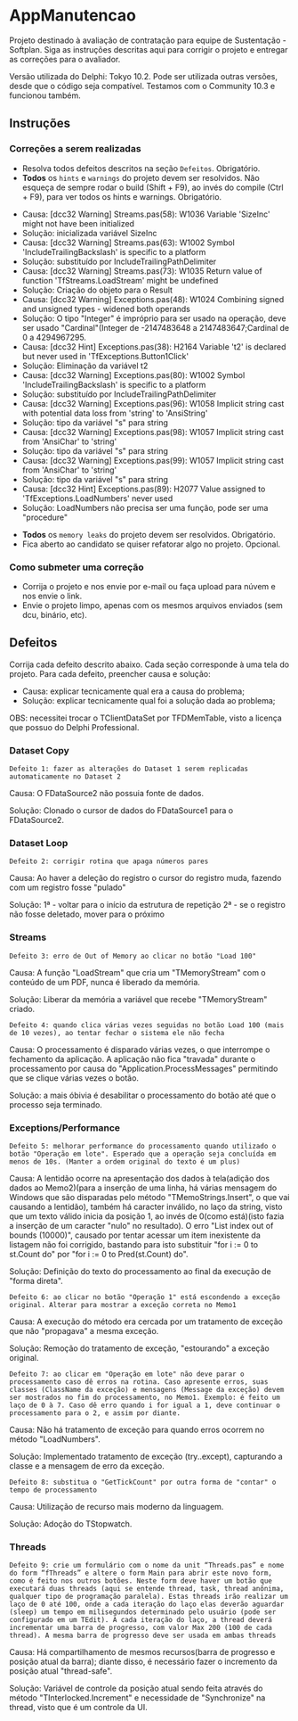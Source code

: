 # AppManutencao

Projeto destinado à avaliação de contratação para equipe de Sustentação - Softplan. Siga as instruções descritas aqui para corrigir o projeto e entregar as correções para o avaliador.

Versão utilizada do Delphi: Tokyo 10.2. Pode ser utilizada outras versões, desde que o código seja compatível. Testamos com o Community 10.3 e funcionou também.

## Instruções

### Correções a serem realizadas

- Resolva todos defeitos descritos na seção `Defeitos`. Obrigatório.
- **Todos** os `hints` e `warnings` do projeto devem ser resolvidos. Não esqueça de sempre rodar o build (Shift + F9), ao invés do compile (Ctrl + F9), para ver todos os hints e warnings. Obrigatório.
* Causa: [dcc32 Warning] Streams.pas(58): W1036 Variable 'SizeInc' might not have been initialized
* Solução: inicializada variável SizeInc
* Causa: [dcc32 Warning] Streams.pas(63): W1002 Symbol 'IncludeTrailingBackslash' is specific to a platform
* Solução: substituído por IncludeTrailingPathDelimiter
* Causa: [dcc32 Warning] Streams.pas(73): W1035 Return value of function 'TfStreams.LoadStream' might be undefined
* Solução: Criação do objeto para o Result
* Causa: [dcc32 Warning] Exceptions.pas(48): W1024 Combining signed and unsigned types - widened both operands
* Solução: O tipo "Integer" é impróprio para ser usado na operação, deve ser usado "Cardinal"(Integer de -2147483648 a 2147483647;Cardinal de 0 a 4294967295.
* Causa: [dcc32 Hint] Exceptions.pas(38): H2164 Variable 't2' is declared but never used in 'TfExceptions.Button1Click'
* Solução: Eliminação da variável t2
* Causa: [dcc32 Warning] Exceptions.pas(80): W1002 Symbol 'IncludeTrailingBackslash' is specific to a platform
* Solução: substituído por IncludeTrailingPathDelimiter
* Causa: [dcc32 Warning] Exceptions.pas(96): W1058 Implicit string cast with potential data loss from 'string' to 'AnsiString'
* Solução: tipo da variável "s" para string
* Causa: [dcc32 Warning] Exceptions.pas(98): W1057 Implicit string cast from 'AnsiChar' to 'string'
* Solução: tipo da variável "s" para string
* Causa: [dcc32 Warning] Exceptions.pas(99): W1057 Implicit string cast from 'AnsiChar' to 'string'
* Solução: tipo da variável "s" para string
* Causa: [dcc32 Hint] Exceptions.pas(89): H2077 Value assigned to 'TfExceptions.LoadNumbers' never used
* Solução: LoadNumbers não precisa ser uma função, pode ser uma "procedure"


- **Todos** os `memory leaks` do projeto devem ser resolvidos. Obrigatório.
- Fica aberto ao candidato se quiser refatorar algo no projeto. Opcional.

### Como submeter uma correção 

 - Corrija o projeto e nos envie por e-mail ou faça upload para núvem e nos envie o link. 
 - Envie o projeto limpo, apenas com os mesmos arquivos enviados (sem dcu, binário, etc).

## Defeitos

Corrija cada defeito descrito abaixo. Cada seção corresponde à uma tela do projeto. Para cada defeito, preencher causa e solução: 

* Causa: explicar tecnicamente qual era a causa do problema; 
* Solução: explicar tecnicamente qual foi a solução dada ao problema; 

OBS: necessitei trocar o TClientDataSet por TFDMemTable, visto a licença que possuo do Delphi Professional.

### Dataset Copy 

`Defeito 1: fazer as alterações do Dataset 1 serem replicadas automaticamente no Dataset 2`

Causa: O FDataSource2 não possuia fonte de dados.

Solução: Clonado o cursor de dados do FDataSource1 para o FDataSource2.

### Dataset Loop

`Defeito 2: corrigir rotina que apaga números pares`

Causa: Ao haver a deleção do registro o cursor do registro muda, fazendo com um registro fosse "pulado"

Solução: 
1ª - voltar para o início da estrutura de repetição
2ª - se o registro não fosse deletado, mover para o próximo

### Streams

`Defeito 3: erro de Out of Memory ao clicar no botão "Load 100"`

Causa: A função "LoadStream" que cria um "TMemoryStream" com o conteúdo de um PDF, nunca é liberado da memória.

Solução: Liberar da memória a variável que recebe "TMemoryStream" criado.

`Defeito 4: quando clica várias vezes seguidas no botão Load 100 (mais de 10 vezes), ao tentar fechar o sistema ele não fecha`

Causa: O processamento é disparado várias vezes, o que interrompe o fechamento da aplicação. A aplicação não fica "travada" durante o processamento por causa do "Application.ProcessMessages" permitindo que se clique várias vezes o botão.

Solução: a mais óbivia é desabilitar o processamento do botão até que o processo seja terminado.

### Exceptions/Performance

`Defeito 5: melhorar performance do processamento quando utilizado o botão "Operação em lote". Esperado que a operação seja concluída em menos de 10s. (Manter a ordem original do texto é um plus)`

Causa: A lentidão ocorre na apresentação dos dados à tela(adição dos dados ao Memo2)(para a inserção de uma linha, há várias mensagem do Windows que são disparadas pelo método "TMemoStrings.Insert", o que vai causando a lentidão), também há caracter inválido, no laço da string, visto que um texto válido inicia da posição 1, ao invés de 0(como está)(isto fazia a inserção de um caracter "nulo" no resultado). O erro "List index out of bounds (10000)", causado por tentar acessar um item inexistente da listagem não foi corrigido, bastando para isto substituir "for i := 0 to st.Count do" por "for i := 0 to Pred(st.Count) do".

Solução: Definição do texto do processamento ao final da execução de "forma direta".

`Defeito 6: ao clicar no botão "Operação 1" está escondendo a exceção original. Alterar para mostrar a exceção correta no Memo1`

Causa: A execução do método era cercada por um tratamento de exceção que não "propagava" a mesma exceção.

Solução: Remoção do tratamento de exceção, "estourando" a exceção original.

`Defeito 7: ao clicar em "Operação em lote" não deve parar o processamento caso dê erros na rotina. Caso apresente erros, suas classes (ClassName da exceção) e mensagens (Message da exceção) devem ser mostrados no fim do processamento, no Memo1. Exemplo: é feito um laço de 0 à 7. Caso dê erro quando i for igual a 1, deve continuar o processamento para o 2, e assim por diante.`

Causa: Não há tratamento de exceção para quando erros ocorrem no método "LoadNumbers".

Solução: Implementado tratamento de exceção (try..except), capturando a classe e a mensagem de erro da exceção.

`Defeito 8: substitua o "GetTickCount" por outra forma de "contar" o tempo de processamento`

Causa: Utilização de recurso mais moderno da linguagem.

Solução: Adoção do TStopwatch.

### Threads

`Defeito 9: crie um formulário com o nome da unit “Threads.pas” e nome do form “fThreads” e altere o form Main para abrir este novo form, como é feito nos outros botões. Neste form deve haver um botão que executará duas threads (aqui se entende thread, task, thread anônima, qualquer tipo de programação paralela). Estas threads irão realizar um laço de 0 até 100, onde a cada iteração do laço elas deverão aguardar (sleep) um tempo em milisegundos determinado pelo usuário (pode ser configurado em um TEdit). A cada iteração do laço, a thread deverá incrementar uma barra de progresso, com valor Max 200 (100 de cada thread). A mesma barra de progresso deve ser usada em ambas threads`

Causa: Há compartilhamento de mesmos recursos(barra de progresso e posição atual da barra); diante disso, é necessário fazer o incremento da posição atual "thread-safe".

Solução: Variável de controle da posição atual sendo feita através do método "TInterlocked.Increment" e necessidade de "Synchronize" na thread, visto que é um controle da UI.
